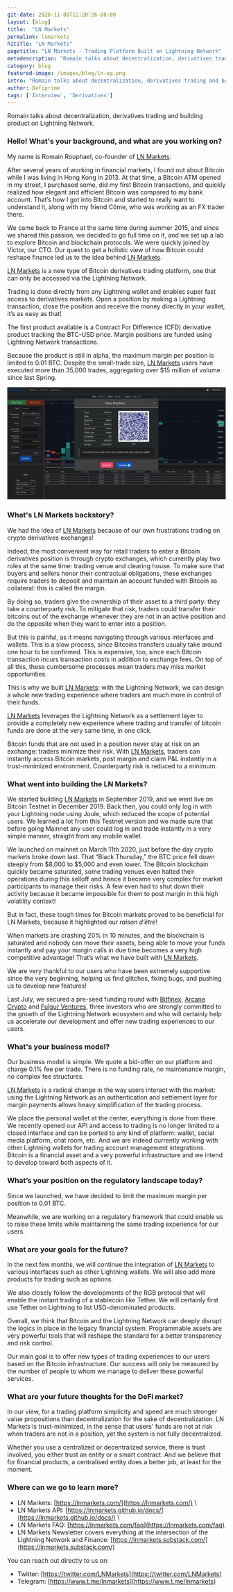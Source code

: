 ```yaml
---
git-date: 2020-11-08T12:20:26-08:00
layout: [blog]
title:  "LN Markets"
permalink: lnmarkets
h1title: "LN Markets"
pagetitle: "LN Markets - Trading Platform Built on Lightning Network"
metadescription: "Romain talks about decentralization, derivatives trading and building product on Lightning Network"
category: blog
featured-image: /images/blog/ln-og.png
intro: "Romain talks about decentralization, derivatives trading and building product on Lightning Network"
author: Defiprime
tags: ['Interview', 'Derivatives']
---
```

Romain talks about decentralization, derivatives trading and building product on Lightning Network.

### Hello! What's your background, and what are you working on?

My name is Romain Rouphael, co-founder of [LN Markets](https://lnmarkets.com/).

After several years of working in financial markets, I found out about Bitcoin while I was living in Hong Kong in 2013. At that time, a Bitcoin ATM opened in my street, I purchased some, did my first Bitcoin transactions, and quickly realized how elegant and efficient Bitcoin was compared to my bank account. That’s how I got into Bitcoin and started to really want to understand it, along with my friend Côme, who was working as an FX trader there.

We came back to France at the same time during summer 2015, and since we shared this passion, we decided to go full time on it, and we set up a lab to explore Bitcoin and blockchain protocols. We were quickly joined by Victor, our CTO. Our quest to get a holistic view of how Bitcoin could reshape finance led us to the idea behind [LN Markets](https://lnmarkets.com/).

[LN Markets](https://lnmarkets.com/) is a new type of Bitcoin derivatives trading platform, one that can only be accessed via the Lightning Network.

Trading is done directly from any Lightning wallet and enables super fast access to derivatives markets. Open a position by making a Lightning transaction, close the position and receive the money directly in your wallet, it’s as easy as that!

The first product available is a Contract For Difference (CFD) derivative product tracking the BTC-USD price. Margin positions are funded using Lightning Network transactions.

Because the product is still in alpha, the maximum margin per position is limited to 0.01 BTC. Despite the small-trade size, [LN Markets](https://lnmarkets.com/) users have executed more than 35,000 trades, aggregating over $15 million of volume since last Spring.


![](/images/blog/ln-markets-1.jpg)


### What's LN Markets backstory?

We had the idea of [LN Markets](https://lnmarkets.com/) because of our own frustrations trading on crypto derivatives exchanges!

Indeed, the most convenient way for retail traders to enter a Bitcoin derivatives position is through crypto exchanges, which currently play two roles at the same time: trading venue and clearing house. To make sure that buyers and sellers honor their contractual obligations, these exchanges require traders to deposit and maintain an account funded with Bitcoin as collateral: this is called the margin.

By doing so, traders give the ownership of their asset to a third party: they take a counterparty risk. To mitigate that risk, traders could transfer their bitcoins out of the exchange whenever they are not in an active position and do the opposite when they want to enter into a position.

But this is painful, as it means navigating through various interfaces and wallets. This is a slow process, since Bitcoins transfers usually take around one hour to be confirmed. This is expensive, too, since each Bitcoin transaction incurs transaction costs in addition to exchange fees. On top of all this, these cumbersome processes mean traders may miss market opportunities.

This is why we built [LN Markets](https://lnmarkets.com/): with the Lightning Network, we can design a whole new trading experience where traders are much more in control of their funds.

[LN Markets](https://lnmarkets.com/) leverages the Lightning Network as a settlement layer to provide a completely new experience where trading and transfer of bitcoin funds are done at the very same time, in one click.

Bitcoin funds that are not used in a position never stay at risk on an exchange: traders minimize their risk. With [LN Markets](https://lnmarkets.com/), traders can instantly access Bitcoin markets, post margin and claim P&L instantly in a trust-minimized environment. Counterparty risk is reduced to a minimum.


### What went into building the LN Markets?

We started building [LN Markets](https://lnmarkets.com/) in September 2019, and we went live on Bitcoin Testnet in December 2019. Back then, you could only log in with your Lightning node using Joule, which reduced the scope of potential users. We learned a lot from this Testnet version and we made sure that before going Mainnet any user could log in and trade instantly in a very simple manner, straight from any mobile wallet.

We launched on mainnet on March 11th 2020, just before the day crypto markets broke down last. That “Black Thursday,” the BTC price fell down steeply from $8,000 to $5,000 and even lower. The Bitcoin blockchain quickly became saturated, some trading venues even halted their operations during this selloff and hence it became very complex for market participants to manage their risks. A few even had to shut down their activity because it became impossible for them to post margin in this high volatility context!

But in fact, these tough times for Bitcoin markets proved to be beneficial for LN Markets, because it highlighted our _raison d’être_!

When markets are crashing 20% in 10 minutes, and the blockchain is saturated and nobody can move their assets, being able to move your funds instantly and pay your margin calls in due time becomes a very high competitive advantage! That’s what we have built with [LN Markets](https://lnmarkets.com/).

We are very thankful to our users who have been extremely supportive since the very beginning, helping us find glitches, fixing bugs, and pushing us to develop new features!

Last July, we secured a pre-seed funding round with [Bitfinex](https://www.bitfinex.com/), [Arcane Crypto](https://www.arcane.no/) and [Fulgur Ventures](https://fulgur.ventures/), three investors who are strongly committed to the growth of the Lightning Network ecosystem and who will certainly help us accelerate our development and offer new trading experiences to our users.


### What's your business model?

Our business model is simple. We quote a bid-offer on our platform and charge 0.1% fee per trade. There is no funding rate, no maintenance margin, no complex fee structures.

[LN Markets](https://lnmarkets.com/) is a radical change in the way users interact with the market: using the Lightning Network as an authentication and settlement layer for margin payments allows heavy simplification of the trading process.

We place the personal wallet at the center, everything is done from there. We recently opened our API and access to trading is no longer limited to a closed interface and can be ported to any kind of platform: wallet, social media platform, chat room, etc. And we are indeed currently working with other Lightning wallets for trading account management integrations. Bitcoin is a financial asset and a very powerful infrastructure and we intend to develop toward both aspects of it.


### What’s your position on the regulatory landscape today?

Since we launched, we have decided to limit the maximum margin per position to 0.01 BTC.

Meanwhile, we are working on a regulatory framework that could enable us to raise these limits while maintaining the same trading experience for our users.


### What are your goals for the future?

In the next few months, we will continue the integration of [LN Markets](https://lnmarkets.com/) to various interfaces such as other Lightning wallets. We will also add more products for trading such as options.

We also closely follow the developments of the RGB protocol that will enable the instant trading of a stablecoin like Tether. We will certainly first use Tether on Lightning to list USD-denominated products.

Overall, we think that Bitcoin and the Lightning Network can deeply disrupt the logics in place in the legacy financial system. Programmable assets are very powerful tools that will reshape the standard for a better transparency and risk control.

Our main goal is to offer new types of trading experiences to our users based on the Bitcoin infrastructure. Our success will only be measured by the number of people to whom we manage to deliver these powerful services.


### What are your future thoughts for the DeFi market?

In our view, for a trading platform simplicity and speed are much stronger value propositions than decentralization for the sake of decentralization. LN Markets is trust-minimized, in the sense that users' funds are not at risk when traders are not in a position, yet the system is not fully decentralized.

Whether you use a centralized or decentralized service, there is trust involved, you either trust an entity or a smart contract. And we believe that for financial products, a centralised entity does a better job, at least for the moment.


### Where can we go to learn more?

- LN Markets: [https://lnmarkets.com/](https://lnmarkets.com/) \
- LN Markets API: [https://lnmarkets.github.io/docs/](https://lnmarkets.github.io/docs/) \
- LN Markets FAQ: [https://lnmarkets.com/faq](https://lnmarkets.com/faq)
- LN Markets Newsletter covers everything at the intersection of the Lightning Network and Finance: [https://lnmarkets.substack.com/](https://lnmarkets.substack.com/)

You can reach out directly to us on:
*   Twitter: [https://twitter.com/LNMarkets](https://twitter.com/LNMarkets)
*   Telegram: [https://www.t.me/lnmarkets](https://www.t.me/lnmarkets)
